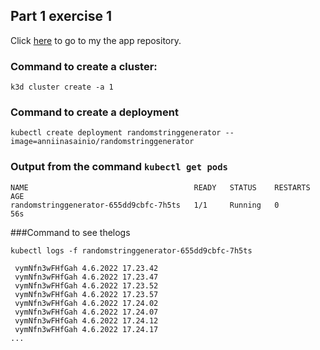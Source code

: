 ## Part 1 exercise 1

Click [here](https://github.com/sainioan/randomStringGenerator.git) to go to my the app repository. 
### Command to create a cluster:
`k3d cluster create -a 1` 

### Command to create a deployment 
`kubectl create deployment randomstringgenerator --image=anniinasainio/randomstringgenerator`

### Output from the command `kubectl get pods`

```
NAME                                     READY   STATUS    RESTARTS   AGE
randomstringgenerator-655dd9cbfc-7h5ts   1/1     Running   0          56s
```

###Command to see thelogs

`kubectl logs -f randomstringgenerator-655dd9cbfc-7h5ts `

```
 vymNfn3wFHfGah 4.6.2022 17.23.42
 vymNfn3wFHfGah 4.6.2022 17.23.47
 vymNfn3wFHfGah 4.6.2022 17.23.52
 vymNfn3wFHfGah 4.6.2022 17.23.57
 vymNfn3wFHfGah 4.6.2022 17.24.02
 vymNfn3wFHfGah 4.6.2022 17.24.07
 vymNfn3wFHfGah 4.6.2022 17.24.12
 vymNfn3wFHfGah 4.6.2022 17.24.17
...
